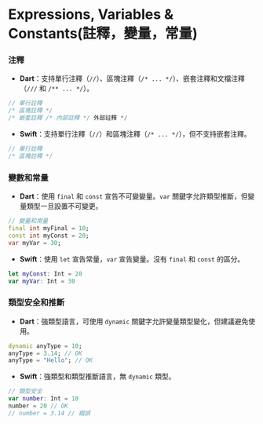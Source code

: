 # Expressions, Variables & Constants(註釋，變量，常量)
### 注釋

- **Dart**：支持單行注釋（`//`）、區塊注釋（`/* ... */`）、嵌套注釋和文檔注釋（`///` 和 `/** ... */`）。

```dart
// 單行註釋
/* 區塊註釋 */
/* 嵌套註釋 /* 內部註釋 */ 外部註釋 */
```

- **Swift**：支持單行注釋（`//`）和區塊注釋（`/* ... */`），但不支持嵌套注釋。

```swift
// 單行註釋
/* 區塊註釋 */
```

### 變數和常量

- **Dart**：使用 `final` 和 `const` 宣告不可變變量。`var` 關鍵字允許類型推斷，但變量類型一旦設置不可變更。

```dart
// 變量和常量
final int myFinal = 10;
const int myConst = 20;
var myVar = 30;
```

- **Swift**：使用 `let` 宣告常量，`var` 宣告變量。沒有 `final` 和 `const` 的區分。

```swift
let myConst: Int = 20
var myVar: Int = 30
```

### 類型安全和推斷

- **Dart**：強類型語言，可使用 `dynamic` 關鍵字允許變量類型變化，但建議避免使用。

```dart
dynamic anyType = 10;
anyType = 3.14; // OK
anyType = "Hello"; // OK
```

- **Swift**：強類型和類型推斷語言，無 `dynamic` 類型。

```swift
// 類型安全
var number: Int = 10
number = 20 // OK
// number = 3.14 // 錯誤
```